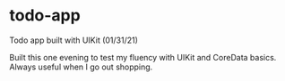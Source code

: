 # todo-app
Todo app built with UIKit (01/31/21)

Built this one evening to test my fluency with UIKit and CoreData basics.
Always useful when I go out shopping. 
